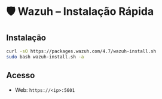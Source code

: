 # 🛡️ Wazuh – Instalação Rápida

## Instalação
```bash
curl -sO https://packages.wazuh.com/4.7/wazuh-install.sh
sudo bash wazuh-install.sh -a
```

## Acesso
- Web: `https://<ip>:5601`
